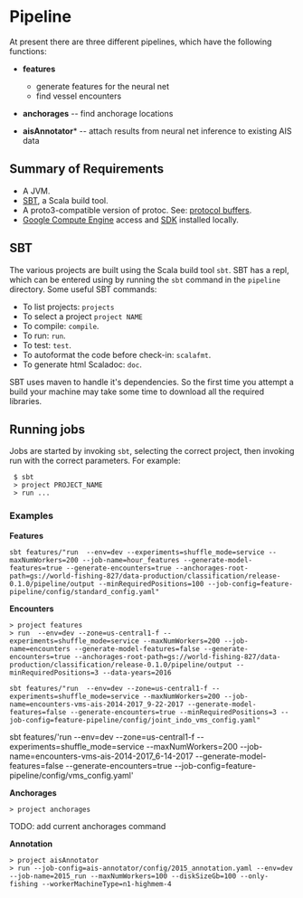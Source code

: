 # Pipeline

At present there are three different pipelines, which have the following functions:

* **features**

    - generate features for the neural net
    - find vessel encounters

* **anchorages** -- find anchorage locations

* **aisAnnotator*** -- attach results from neural net inference to existing AIS data


## Summary of Requirements

* A JVM.
* [SBT](http://www.scala-sbt.org/), a Scala build tool.
* A proto3-compatible version of protoc. See: 
  [protocol buffers](https://developers.google.com/protocol-buffers/).
* [Google Compute Engine](https://console.cloud.google.com) access 
  and [SDK](https://cloud.google.com/sdk) installed locally.


## SBT

The various projects are built using the Scala build tool `sbt`. SBT has a
repl, which can be entered using by running the `sbt` command in the
`pipeline` directory. Some useful SBT commands:

* To list projects: `projects`
* To select a project `project NAME`
* To compile: `compile`.
* To run: `run`.
* To test: `test`.
* To autoformat the code before check-in: `scalafmt`.
* To generate html Scaladoc: `doc`.

SBT uses maven to handle it's dependencies. So the first time you attempt a
build your machine may take some time to download all the required libraries.


## Running jobs

Jobs are started by invoking `sbt`, selecting the correct project, then invoking
run with the correct parameters. For example:

     $ sbt
     > project PROJECT_NAME
     > run ...


### Examples

**Features**

    sbt features/"run  --env=dev --experiments=shuffle_mode=service --maxNumWorkers=200 --job-name=hour_features --generate-model-features=true --generate-encounters=true --anchorages-root-path=gs://world-fishing-827/data-production/classification/release-0.1.0/pipeline/output --minRequiredPositions=100 --job-config=feature-pipeline/config/standard_config.yaml" 


**Encounters**

    > project features
    > run  --env=dev --zone=us-central1-f --experiments=shuffle_mode=service --maxNumWorkers=200 --job-name=encounters --generate-model-features=false --generate-encounters=true --anchorages-root-path=gs://world-fishing-827/data-production/classification/release-0.1.0/pipeline/output --minRequiredPositions=3 --data-years=2016

    sbt features/"run  --env=dev --zone=us-central1-f --experiments=shuffle_mode=service --maxNumWorkers=200 --job-name=encounters-vms-ais-2014-2017_9-22-2017 --generate-model-features=false --generate-encounters=true --minRequiredPositions=3 --job-config=feature-pipeline/config/joint_indo_vms_config.yaml"

sbt features/'run  --env=dev --zone=us-central1-f --experiments=shuffle_mode=service --maxNumWorkers=200 --job-name=encounters-vms-ais-2014-2017_6-14-2017 --generate-model-features=false --generate-encounters=true --job-config=feature-pipeline/config/vms_config.yaml'


**Anchorages**

    > project anchorages
  
  TODO: add current anchorages command

**Annotation**

    > project aisAnnotator
    > run --job-config=ais-annotator/config/2015_annotation.yaml --env=dev --job-name=2015_run --maxNumWorkers=100 --diskSizeGb=100 --only-fishing --workerMachineType=n1-highmem-4
